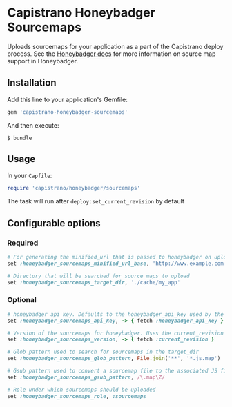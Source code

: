 # Capistrano Honeybadger Sourcemaps

Uploads sourcemaps for your application as a part of the Capistrano deploy
process. See the [Honeybadger docs](https://docs.honeybadger.io/guides/source-maps.html) for more
information on source map support in Honeybadger.

## Installation

Add this line to your application's Gemfile:

```ruby
gem 'capistrano-honeybadger-sourcemaps'
```

And then execute:

    $ bundle

## Usage

In your `Capfile`:

```ruby
require 'capistrano/honeybadger/sourcemaps'
```

The task will run after `deploy:set_current_revision` by default

## Configurable options

### Required

```ruby
# For generating the minified_url that is passed to honeybadger on upload
set :honeybadger_sourcemaps_minified_url_base, 'http://www.example.com'

# Directory that will be searched for source maps to upload
set :honeybadger_sourcemaps_target_dir, './cache/my_app'
```

### Optional
```ruby
# honeybadger api key. Defaults to the honeybadger_api_key used by the honeybadger gem
set :honeybadger_sourcemaps_api_key, -> { fetch :honeybadger_api_key }

# Version of the sourcemaps for honeybadger. Uses the current_revision by default
set :honeybadger_sourcemaps_version, -> { fetch :current_revision }

# Glob pattern used to search for sourcemaps in the target_dir
set :honeybadger_sourcemaps_glob_pattern, File.join('**', '*.js.map')

# Gsub pattern used to convert a sourcemap file to the associated JS file
set :honeybadger_sourcemaps_gsub_pattern, /\.map\Z/

# Role under which sourcemaps should be uploaded
set :honeybadger_sourcemaps_role, :sourcemaps
```
